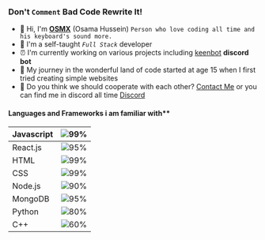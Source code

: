 ### Don't `Comment` Bad Code Rewrite It!
- 👋 Hi, I'm **[OSMX](www.osmx.me)** (Osama Hussein) `Person who love coding all time and his keyboard's sound more.` 
- 👀 I'm a self-taught *`Full Stack`* developer
- ⏰ I'm currently working on various projects including [keenbot](https://www.keenbot.ml) **discord bot**
- 🚀 My journey in the wonderful land of code started at age 15 when I first tried creating simple websites
- 🧬 Do you think we should cooperate with each other? [Contact Me](mailto:husseinosama179@gmail.com) or you can find me in discord all time [Discord](https://discord.gg/fm2J8PE)

#### Languages and Frameworks i am familiar with**

|Javascript|![99%](https://progress-bar.dev/99)|
|----------|:-------------:|
|React.js  |![95%](https://progress-bar.dev/95)|
|HTML      |![99%](https://progress-bar.dev/99)|
|CSS       |![99%](https://progress-bar.dev/99)|
|Node.js   |![90%](https://progress-bar.dev/90)|
|MongoDB   |![95%](https://progress-bar.dev/95)|
|Python    |![80%](https://progress-bar.dev/80)|
|C++       |![60%](https://progress-bar.dev/60)|
<!---
itsosmx/itsosmx is a ✨ special ✨ repository because its `README.md` (this file) appears on your GitHub profile.
You can click the Preview link to take a look at your changes.
--->
